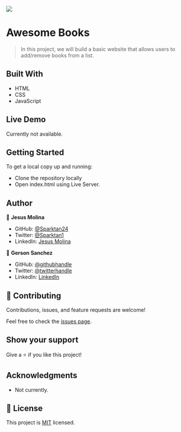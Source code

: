 ![](https://img.shields.io/badge/Microverse-blueviolet)

# Awesome Books

> In this project, we will build a basic website that allows users to add/remove books from a list.

## Built With

- HTML
- CSS
- JavaScript

## Live Demo

Currently not available.

## Getting Started

To get a local copy up and running:

- Clone the repository locally
- Open index.html using Live Server.

## Author

👤 **Jesus Molina**

- GitHub: [@Sparktan24](https://github.com/Sparktan24)
- Twitter: [@Sparktan1](https://twitter.com/Sparktan1)
- LinkedIn: [Jesus Molina](https://www.linkedin.com/in/jesus-molina-2b104424a/)

👤 **Gerson Sanchez**

- GitHub: [@githubhandle](https://github.com/gealsanchez)
- Twitter: [@twitterhandle](https://twitter.com/gealsanchez)
- LinkedIn: [LinkedIn](https://www.linkedin.com/in/gerson-sanchez-88309b57/)

## 🤝 Contributing

Contributions, issues, and feature requests are welcome!

Feel free to check the [issues page](https://github.com/paulinagonzalezc/awesome-books/issues).

## Show your support

Give a ⭐️ if you like this project!

## Acknowledgments

- Not currently.

## 📝 License

This project is [MIT](./MIT.md) licensed.
